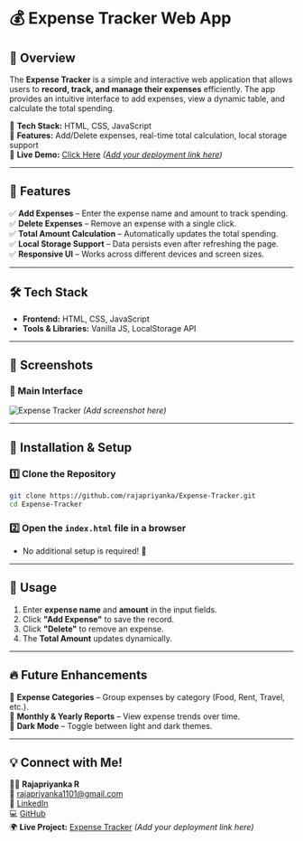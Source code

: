 # 💰 Expense Tracker Web App  

## 🚀 Overview  
The **Expense Tracker** is a simple and interactive web application that allows users to **record, track, and manage their expenses** efficiently. The app provides an intuitive interface to add expenses, view a dynamic table, and calculate the total spending.  

🔹 **Tech Stack:** HTML, CSS, JavaScript  
🔹 **Features:** Add/Delete expenses, real-time total calculation, local storage support  
🔹 **Live Demo:** [Click Here](#) *([Add your deployment link here](https://rajapriyanka.github.io/Expense-Tracker/))*  

---

## 🌟 Features  
✅ **Add Expenses** – Enter the expense name and amount to track spending.  
✅ **Delete Expenses** – Remove an expense with a single click.  
✅ **Total Amount Calculation** – Automatically updates the total spending.  
✅ **Local Storage Support** – Data persists even after refreshing the page.  
✅ **Responsive UI** – Works across different devices and screen sizes.  

---

## 🛠 Tech Stack  
- **Frontend:** HTML, CSS, JavaScript  
- **Tools & Libraries:** Vanilla JS, LocalStorage API  

---

## 📸 Screenshots  
### 🔹 Main Interface  
![Expense Tracker](images/expense-tracker.png) *(Add screenshot here)*  

---

## 🚀 Installation & Setup  
### 1️⃣ Clone the Repository  
```bash
git clone https://github.com/rajapriyanka/Expense-Tracker.git
cd Expense-Tracker
```

### 2️⃣ Open the `index.html` file in a browser  
- No additional setup is required! 🎉  

---

## 📌 Usage  
1. Enter **expense name** and **amount** in the input fields.  
2. Click **"Add Expense"** to save the record.  
3. Click **"Delete"** to remove an expense.  
4. The **Total Amount** updates dynamically.  

---

## 🔥 Future Enhancements  
🔹 **Expense Categories** – Group expenses by category (Food, Rent, Travel, etc.).  
🔹 **Monthly & Yearly Reports** – View expense trends over time.  
🔹 **Dark Mode** – Toggle between light and dark themes.  

---

## 💡 Connect with Me!  
👩‍💻 **Rajapriyanka R**  
📧 [rajapriyanka1101@gmail.com](mailto:rajapriyanka1101@gmail.com)  
🔗 [LinkedIn](https://www.linkedin.com/in/rajapriyankar/)  
💻 [GitHub](https://github.com/rajapriyanka/)  
🌍 **Live Project:** [Expense Tracker](#) *(Add your deployment link here)*  
